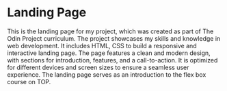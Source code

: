 # Landing Page

This is the landing page for my project, which was created as part of The Odin Project curriculum. The project showcases my skills and knowledge in web development. It includes HTML, CSS to build a responsive and interactive landing page. The page features a clean and modern design, with sections for introduction, features, and a call-to-action. It is optimized for different devices and screen sizes to ensure a seamless user experience. The landing page serves as an introduction to the flex box course on TOP.